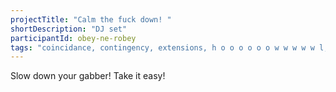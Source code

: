 ```yaml
---
projectTitle: "Calm the fuck down! "
shortDescription: "DJ set"
participantId: obey-ne-robey
tags: "coincidance, contingency, extensions, h o o o o o o w w w w w l, joy acceleration, political dancefloor, speculative synthesis, yesterday's unalienated celebration"
---
```

Slow down your gabber! Take it easy!
